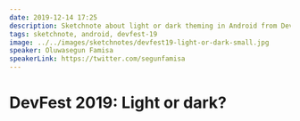 ```yaml
---
date: 2019-12-14 17:25
description: Sketchnote about light or dark theming in Android from DevFest 2019 in Nuremberg
tags: sketchnote, android, devfest-19
image: ../../images/sketchnotes/devfest19-light-or-dark-small.jpg
speaker: Oluwasegun Famisa
speakerLink: https://twitter.com/segunfamisa
---
```


# DevFest 2019: Light or dark?
